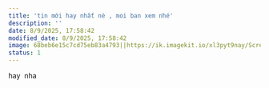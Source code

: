 ```yaml
---
title: 'tin mới hay nhất nè , moi ban xem nhé'
description: ''
date: 8/9/2025, 17:58:42
modified_date: 8/9/2025, 17:58:42
image: 68beb6e15c7cd75eb83a4793||https://ik.imagekit.io/xl3pyt9nay/Screenshot_2025-09-04_101312_3KC92gaFbc.png
status: 1
---
```


  <p>hay&nbsp; nha</p>